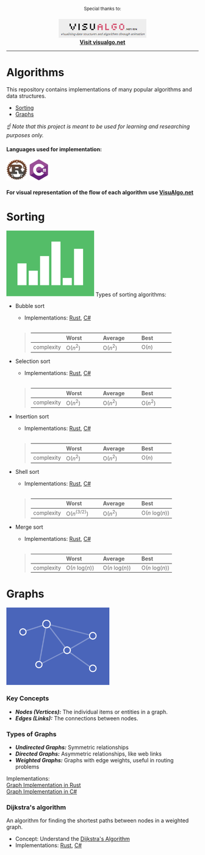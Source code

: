 <div align="center">

<sup>Special thanks to:</sup>

<a href="https://visualgo.net/en">
  <div>
    <img src="https://github.com/AnastasKosstow/algorithms/blob/main/assets/VisuAlgo.png" width="230" alt="visualgo" />
  </div>
  <b>
    Visit visualgo.net
  </b>
</a>

<hr />
</div>

# Algorithms
This repository contains implementations of many popular algorithms and data structures.

* [Sorting](#sorting)
* [Graphs](#graphs)

*☝ Note that this project is meant to be used for learning and researching purposes only.*
<br />

<h4 align="left">Languages used for implementation:</h4>
<p align="left">
  <img src="https://github.com/AnastasKosstow/algorithms/blob/main/assets/logo/rust-logo.png" alt="rust" width="55" height="55"/>
  <img src="https://github.com/AnastasKosstow/algorithms/blob/main/assets/logo/csharp-logo.png" alt="csharp" width="55" height="55"/>
</p>

<h4 align="left">For visual representation of the flow of each algorithm use  <a href="https://visualgo.net/en">VisuAlgo.net</a></h4>



# Sorting
<img src="https://github.com/AnastasKosstow/algorithms/blob/main/assets/sorting.gif" width="230" alt="sorting" />
Types of sorting algorithms:

 - Bubble sort
   - Implementations: <a href="https://github.com/AnastasKosstow/algorithms/blob/main/rust/src/sorting/bubble_sort.rs">Rust</a>, <a href="https://github.com/AnastasKosstow/algorithms/blob/main/csharp/BubbleSort/Program.cs">C#</a>
   <br>
   
   > |                              | Worst &nbsp;&nbsp;&nbsp;&nbsp;&nbsp;&nbsp;&nbsp;&nbsp;&nbsp;&nbsp; | Average &nbsp;&nbsp;&nbsp;&nbsp;&nbsp;&nbsp;&nbsp; | Best &nbsp;&nbsp;&nbsp;&nbsp;&nbsp;&nbsp;&nbsp;&nbsp;&nbsp;&nbsp; |
   > | ---------------------------- | ------------------------------------------------------------------ | -------------------------------------------------- | ----------------------------------------------------------------- |
   > | complexity                   | O(<i>n</i><sup>2</sup>)                                            | O(<i>n</i><sup>2</sup>)                            | O(<i>n</i>)                                                       |

 - Selection sort
   - Implementations: <a href="https://github.com/AnastasKosstow/algorithms/blob/main/rust/src/sorting/selection_sort.rs">Rust</a>, <a href="https://github.com/AnastasKosstow/algorithms/blob/main/csharp/SelectionSort/Program.cs">C#</a>
   <br>
   
   > |                              | Worst &nbsp;&nbsp;&nbsp;&nbsp;&nbsp;&nbsp;&nbsp;&nbsp;&nbsp;&nbsp; | Average &nbsp;&nbsp;&nbsp;&nbsp;&nbsp;&nbsp;&nbsp; | Best &nbsp;&nbsp;&nbsp;&nbsp;&nbsp;&nbsp;&nbsp;&nbsp;&nbsp;&nbsp; |
   > | ---------------------------- | ------------------------------------------------------------------ | -------------------------------------------------- | ----------------------------------------------------------------- |
   > | complexity                   | O(<i>n</i><sup>2</sup>)                                            | O(<i>n</i><sup>2</sup>)                            | O(<i>n</i><sup>2</sup>)                                           |

 - Insertion sort
   - Implementations: <a href="https://github.com/AnastasKosstow/algorithms/blob/main/rust/src/sorting/insertion_sort.rs">Rust</a>, <a href="https://github.com/AnastasKosstow/algorithms/blob/main/csharp/InsertionSort/Program.cs">C#</a>
   <br>
   
   > |                              | Worst &nbsp;&nbsp;&nbsp;&nbsp;&nbsp;&nbsp;&nbsp;&nbsp;&nbsp;&nbsp; | Average &nbsp;&nbsp;&nbsp;&nbsp;&nbsp;&nbsp;&nbsp; | Best &nbsp;&nbsp;&nbsp;&nbsp;&nbsp;&nbsp;&nbsp;&nbsp;&nbsp;&nbsp; |
   > | ---------------------------- | ------------------------------------------------------------------ | -------------------------------------------------- | ----------------------------------------------------------------- |
   > | complexity                   | O(<i>n</i><sup>2</sup>)                                            | O(<i>n</i><sup>2</sup>)                            | O(<i>n</i>)                                                       |
   
 - Shell sort
   - Implementations: <a href="https://github.com/AnastasKosstow/algorithms/blob/main/rust/src/sorting/shell_sort.rs">Rust</a>, <a href="https://github.com/AnastasKosstow/algorithms/blob/main/csharp/ShellSort/Program.cs">C#</a>
   <br>
   
   > |                              | Worst &nbsp;&nbsp;&nbsp;&nbsp;&nbsp;&nbsp;&nbsp;&nbsp;&nbsp;&nbsp; | Average &nbsp;&nbsp;&nbsp;&nbsp;&nbsp;&nbsp;&nbsp; | Best &nbsp;&nbsp;&nbsp;&nbsp;&nbsp;&nbsp;&nbsp;&nbsp;&nbsp;&nbsp; |
   > | ---------------------------- | ------------------------------------------------------------------ | -------------------------------------------------- | ----------------------------------------------------------------- |
   > | complexity                   | O(<i>n</i><sup>(3/2)</sup>)                                        | O(<i>n</i><sup>2</sup>)                            | O(<i>n</i> log(<i>n</i>))                                         |

 - Merge sort
   - Implementations: <a href="https://github.com/AnastasKosstow/algorithms/blob/main/rust/src/sorting/merge_sort.rs">Rust</a>, <a href="https://github.com/AnastasKosstow/algorithms/blob/main/csharp/MergeSort/Program.cs">C#</a>
   <br>
   
   > |                              | Worst &nbsp;&nbsp;&nbsp;&nbsp;&nbsp;&nbsp;&nbsp;&nbsp;&nbsp;&nbsp; | Average &nbsp;&nbsp;&nbsp;&nbsp;&nbsp;&nbsp;&nbsp; | Best &nbsp;&nbsp;&nbsp;&nbsp;&nbsp;&nbsp;&nbsp;&nbsp;&nbsp;&nbsp; |
   > | ---------------------------- | ------------------------------------------------------------------ | -------------------------------------------------- | ----------------------------------------------------------------- |
   > | complexity                   | O(<i>n</i> log(<i>n</i>))                                          | O(<i>n</i> log(<i>n</i>))                          | O(<i>n</i> log(<i>n</i>))                                         |

 
Graphs
==========================

<img src="https://github.com/AnastasKosstow/algorithms/blob/main/assets/graphs.gif" width="270" alt="graphs" />

### Key Concepts
 - <b><i>Nodes (Vertices):</i></b> The individual items or entities in a graph.
 - <b><i>Edges (Links):</i></b> The connections between nodes.

### Types of Graphs
 - <b><i>Undirected Graphs:</b></i> Symmetric relationships
 - <b><i>Directed Graphs:</b></i> Asymmetric relationships, like web links
 - <b><i>Weighted Graphs:</b></i> Graphs with edge weights, useful in routing problems

Implementations:
<br>
<a href="https://github.com/AnastasKosstow/algorithms/blob/main/rust/src/graphs/graph.rs">Graph Implementation in Rust</a>
<br>
<a href="">Graph Implementation in C#</a>

### Dijkstra's algorithm
An algorithm for finding the shortest paths between nodes in a weighted graph.

- Concept: Understand the <a href="https://en.wikipedia.org/wiki/Dijkstra%27s_algorithm">Dijkstra's Algorithm</a>
- Implementations: <a href="https://github.com/AnastasKosstow/algorithms/blob/main/rust/src/graphs/dijkstra.rs">Rust</a>, <a href="">C#</a>
